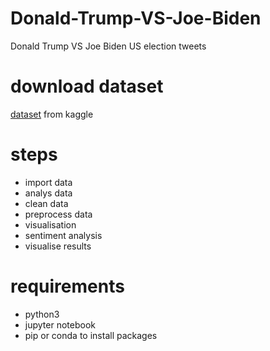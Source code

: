 # Donald-Trump-VS-Joe-Biden
Donald Trump VS Joe Biden US election tweets

# download dataset
<a href="https://www.kaggle.com/manchunhui/us-election-2020-tweets">dataset</a> from kaggle
# steps
<ul>
  <li>import data</li>
  <li>analys data</li>
  <li>clean data</li>
  <li> preprocess data </li>
  <li>visualisation</li>
   <li>sentiment analysis</li>
  <li>visualise results</li>
</ul>

# requirements

<ul>
  <li>python3</li>
  <li>jupyter notebook</li>
  <li>pip or conda to install packages</li>
</ul>
